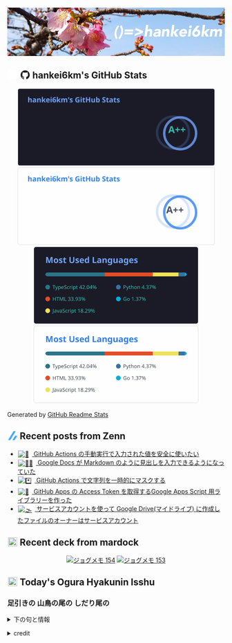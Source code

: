 <p align="center">

![()=>hankei6km](assets/images/header2.jpg)

</p>

<h2>
<img width="24" height="24" style="height:1em;width:1em;margin:0 0.05em 0 0.1em;vertical-align:-0.1em;"
 src="assets/images/github-dark.svg#gh-dark-mode-only" />
<img width="24" height="24" style="height:1em;width:1em;margin:0 0.05em 0 0.1em;vertical-align:-0.1em;"
 src="assets/images/github-light.svg#gh-light-mode-only" />
hankei6km's GitHub Stats
</h2>

<p align="center">

<img width="457" alt="hankei6km's GitHub stats" src="assets/images/stats-dark.svg#gh-dark-mode-only">
<img width="457" alt="hankei6km's GitHub stats" src="assets/images/stats-light.svg#gh-light-mode-only">
<img width="382" alt="Top Langs" src="assets/images/top-langs-dark.svg#gh-dark-mode-only">
<img width="382" alt="Top Langs" src="assets/images/top-langs-light.svg#gh-light-mode-only">

</p>

Generated by [GitHub Readme Stats](https://github.com/anuraghazra/github-readme-stats)

<h2>
<img width="24" height="24" style="width:1em; height:1em; margin: 0 .05em 0 .1em; vertical-align: -0.1em;" src="assets/images/zenn.svg">
Recent posts from Zenn
</h2>

<ul><li><a href="https://zenn.dev/hankei6km/articles/use-github-acions-workflow-dispatch-inputs-safely"><img style="width:1.1em; height:1.1em; margin: 0 .5em 0 .1em; vertical-align: -0.1em;" width="18" height="18" alt="🔣" src="https://twemoji.maxcdn.com/v/13.1.0/72x72/1f523.png"> GitHub Actions の手動実行で入力された値を安全に使いたい</a></li><li><a href="https://zenn.dev/hankei6km/articles/automatically-detect-markdown-in-google-docs"><img style="width:1.1em; height:1.1em; margin: 0 .5em 0 .1em; vertical-align: -0.1em;" width="18" height="18" alt="👨‍🎨" src="https://twemoji.maxcdn.com/v/13.1.0/72x72/1f468.png"> Google Docs が Markdown のように見出しを入力できるようになっていた</a></li><li><a href="https://zenn.dev/hankei6km/articles/add-mask-command-in-github-actions"><img style="width:1.1em; height:1.1em; margin: 0 .5em 0 .1em; vertical-align: -0.1em;" width="18" height="18" alt="*️⃣" src="400: Invalid emoji parameter"> GitHub Actions で文字列を一時的にマスクする</a></li><li><a href="https://zenn.dev/hankei6km/articles/fetch-github-apps-token-by-google-apps-script"><img style="width:1.1em; height:1.1em; margin: 0 .5em 0 .1em; vertical-align: -0.1em;" width="18" height="18" alt="🎫" src="https://twemoji.maxcdn.com/v/13.1.0/72x72/1f3ab.png"> GitHub Apps の Access Token を取得するGoogle Apps Script 用ライブラリーを作った</a></li><li><a href="https://zenn.dev/hankei6km/articles/owner-of-file-that-is-uploaded-by-service-account"><img style="width:1.1em; height:1.1em; margin: 0 .5em 0 .1em; vertical-align: -0.1em;" width="18" height="18" alt="🌫️" src="https://twemoji.maxcdn.com/v/13.1.0/72x72/1f32b.png"> サービスアカウントを使って Google Drive(マイドライブ) に作成したファイルのオーナーはサービスアカウント</a></li></ul>

<h2>
<img width="24" height="24" style="width:1em; height:1em; margin: 0 .05em 0 .1em; vertical-align: -0.1em;" src="https://twemoji.maxcdn.com/v/13.1.0/72x72/1f5bc.png">
Recent deck from mardock
</h2>

<p align="center">
<a href="https://hankei6km.github.io/mardock/deck/2022-04-in-outdoor-154"><img alt="ジョグメモ 154" src="https://hankei6km.github.io/mardock/assets/deck/2022-04-in-outdoor-154/2022-04-in-outdoor-154.png" width="270" height="152"></a>
<a href="https://hankei6km.github.io/mardock/deck/2022-03-in-outdoor-153"><img alt="ジョグメモ 153" src="https://hankei6km.github.io/mardock/assets/deck/2022-03-in-outdoor-153/2022-03-in-outdoor-153.png" width="270" height="152"></a>

</p>

<h2>
<img width="24" height="24" style="width:1em; height:1em; margin: 0 .05em 0 .1em; vertical-align: -0.1em;" src="https://twemoji.maxcdn.com/v/13.1.0/72x72/1f38e.png">
Today's Ogura Hyakunin Isshu
</h2>

<h3>足引きの 山鳥の尾の しだり尾の</h3>
<p><details><summary>下の句と情報</summary><p>ながながし 夜をひとりかもねむ</p><p>(あしびきの やまどりのおの しだりおの　ながながしよを ひとりかもねむ)</p><ul><li>歌人 - <a href="http://linkdata.org/resource/rdf1s6833i#kajin_003">http://linkdata.org/resource/rdf1s6833i#kajin_003</a></li><li>読札 - <a href="https://commons.wikimedia.org/wiki/File:Hyakuninisshu_003.jpg">https://commons.wikimedia.org/wiki/File:Hyakuninisshu_003.jpg</a></li><li>異なる記録形式 - <a href="http://linkdata.org/resource/rdf1s8931i#audio_nhk_003">http://linkdata.org/resource/rdf1s8931i#audio_nhk_003</a></li></ul></details></p>

<details>
<summary>credit</summary>

- Title: 小倉百人一首かるたデータ
- Author: [Nanako Takahashi](http://linkdata.org/user/tnanako)
- Source: http://linkdata.org/work/rdf1s6834i
- License: http://creativecommons.org/licenses/by/3.0/deed.ja

</details>

